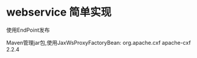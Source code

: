 # webservice 简单实现


使用EndPoint发布


Maven管理jar包,使用JaxWsProxyFactoryBean:
	<dependency >
		<groupId >org.apache.cxf </groupId >
		<artifactId >apache-cxf</artifactId >
		<version >2.2.4</version >
	</dependency >
